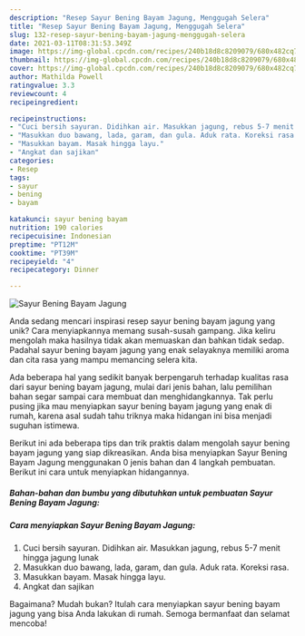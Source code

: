 ```yaml
---
description: "Resep Sayur Bening Bayam Jagung, Menggugah Selera"
title: "Resep Sayur Bening Bayam Jagung, Menggugah Selera"
slug: 132-resep-sayur-bening-bayam-jagung-menggugah-selera
date: 2021-03-11T08:31:53.349Z
image: https://img-global.cpcdn.com/recipes/240b18d8c8209079/680x482cq70/sayur-bening-bayam-jagung-foto-resep-utama.jpg
thumbnail: https://img-global.cpcdn.com/recipes/240b18d8c8209079/680x482cq70/sayur-bening-bayam-jagung-foto-resep-utama.jpg
cover: https://img-global.cpcdn.com/recipes/240b18d8c8209079/680x482cq70/sayur-bening-bayam-jagung-foto-resep-utama.jpg
author: Mathilda Powell
ratingvalue: 3.3
reviewcount: 4
recipeingredient:

recipeinstructions:
- "Cuci bersih sayuran. Didihkan air. Masukkan jagung, rebus 5-7 menit hingga jagung lunak"
- "Masukkan duo bawang, lada, garam, dan gula. Aduk rata. Koreksi rasa."
- "Masukkan bayam. Masak hingga layu."
- "Angkat dan sajikan"
categories:
- Resep
tags:
- sayur
- bening
- bayam

katakunci: sayur bening bayam 
nutrition: 190 calories
recipecuisine: Indonesian
preptime: "PT12M"
cooktime: "PT39M"
recipeyield: "4"
recipecategory: Dinner

---
```



![Sayur Bening Bayam Jagung](https://img-global.cpcdn.com/recipes/240b18d8c8209079/680x482cq70/sayur-bening-bayam-jagung-foto-resep-utama.jpg)

Anda sedang mencari inspirasi resep sayur bening bayam jagung yang unik? Cara menyiapkannya memang susah-susah gampang. Jika keliru mengolah maka hasilnya tidak akan memuaskan dan bahkan tidak sedap. Padahal sayur bening bayam jagung yang enak selayaknya memiliki aroma dan cita rasa yang mampu memancing selera kita.



Ada beberapa hal yang sedikit banyak berpengaruh terhadap kualitas rasa dari sayur bening bayam jagung, mulai dari jenis bahan, lalu pemilihan bahan segar sampai cara membuat dan menghidangkannya. Tak perlu pusing jika mau menyiapkan sayur bening bayam jagung yang enak di rumah, karena asal sudah tahu triknya maka hidangan ini bisa menjadi suguhan istimewa.


Berikut ini ada beberapa tips dan trik praktis dalam mengolah sayur bening bayam jagung yang siap dikreasikan. Anda bisa menyiapkan Sayur Bening Bayam Jagung menggunakan 0 jenis bahan dan 4 langkah pembuatan. Berikut ini cara untuk menyiapkan hidangannya.

<!--inarticleads1-->

##### Bahan-bahan dan bumbu yang dibutuhkan untuk pembuatan Sayur Bening Bayam Jagung:





<!--inarticleads2-->

##### Cara menyiapkan Sayur Bening Bayam Jagung:

1. Cuci bersih sayuran. Didihkan air. Masukkan jagung, rebus 5-7 menit hingga jagung lunak
1. Masukkan duo bawang, lada, garam, dan gula. Aduk rata. Koreksi rasa.
1. Masukkan bayam. Masak hingga layu.
1. Angkat dan sajikan




Bagaimana? Mudah bukan? Itulah cara menyiapkan sayur bening bayam jagung yang bisa Anda lakukan di rumah. Semoga bermanfaat dan selamat mencoba!
